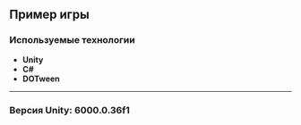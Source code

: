 Пример игры
---
### Используемые технологии
- **Unity**
- **C#**
- **DOTween**
---

### Версия Unity: 6000.0.36f1

